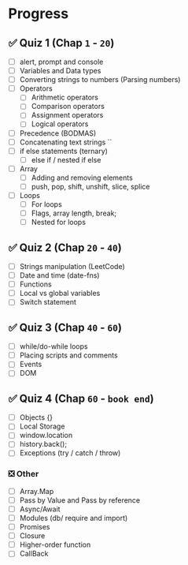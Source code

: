 # Progress

## ✅ Quiz 1 (Chap `1` - `20`)

- [ ] alert, prompt and console
- [ ] Variables and Data types
- [ ] Converting strings to numbers (Parsing numbers)
- [ ] Operators
  - [ ] Arithmetic operators
  - [ ] Comparison operators
  - [ ] Assignment operators
  - [ ] Logical operators
- [ ] Precedence (BODMAS)
- [ ] Concatenating text strings ``
- [ ] if else statements (ternary)
  - [ ] else if / nested if else
- [ ] Array
  - [ ] Adding and removing elements
  - [ ] push, pop, shift, unshift, slice, splice
- [ ] Loops
  - [ ] For loops
  - [ ] Flags, array length, break;
  - [ ] Nested for loops

## ✅ Quiz 2 (Chap `20` - `40`)

- [ ] Strings manipulation (LeetCode)
- [ ] Date and time (date-fns)
- [ ] Functions
- [ ] Local vs global variables
- [ ] Switch statement

## ✅ Quiz 3 (Chap `40` - `60`)

- [ ] while/do-while loops
- [ ] Placing scripts and comments
- [ ] Events
- [ ] DOM

## ✅ Quiz 4 (Chap `60` - `book end`)

- [ ] Objects {}
- [ ] Local Storage
- [ ] window.location
- [ ] history.back();
- [ ] Exceptions (try / catch / throw)

### ❎ Other

- [ ] Array.Map
- [ ] Pass by Value and Pass by reference
- [ ] Async/Await
- [ ] Modules (db/ require and import)
- [ ] Promises
- [ ] Closure
- [ ] Higher-order function
- [ ] CallBack

